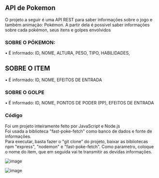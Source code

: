 ## API de Pokemon
O projeto a seguir é uma API REST para saber informações sobre o jogo e  também animação: Pokémon. 
 A partir dela é possivel saber informações sobre cada pokémon, seus itens e golpes envolvidos

### SOBRE O PÓKEMON:
 • É informado: ID, NOME, ALTURA, PESO, TIPO, HABILIDADES, 

## SOBRE O ITEM
• É informado: ID, NOME, EFEITOS DE ENTRADA

### SOBRE O GOLPE
• É informado: ID, NOME, PONTOS DE PODER (PP), EFEITOS DE ENTRADA

### Código
Foi um projeto inteiramente feito por JavaScript e Node.js                                               
Foi usada a biblioteca "fast-poke-fetch" como banco de dados e fonte de informações.                             
Para executar, basta fazer o "git clone" do projeto, baixar as bibliotecas npm "express", "nodemon" e "fast-poke-fetch". Como parametro, coloque o nome do item, que em seguida vai te transmitir as devidas informações.

![image](https://github.com/yurissz/pokemon-project/assets/138536805/7fe01139-6573-4503-9d82-21eb7bb02481)

![image](https://github.com/yurissz/pokemon-project/assets/138536805/96ce551c-83b2-4148-9e05-0ffbe504a269)


